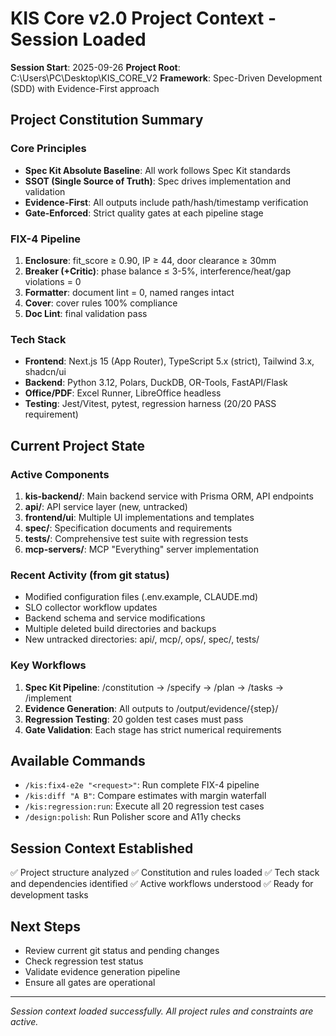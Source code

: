 # KIS Core v2.0 Project Context - Session Loaded

**Session Start**: 2025-09-26
**Project Root**: C:\Users\PC\Desktop\KIS_CORE_V2
**Framework**: Spec-Driven Development (SDD) with Evidence-First approach

## Project Constitution Summary

### Core Principles
- **Spec Kit Absolute Baseline**: All work follows Spec Kit standards
- **SSOT (Single Source of Truth)**: Spec drives implementation and validation
- **Evidence-First**: All outputs include path/hash/timestamp verification
- **Gate-Enforced**: Strict quality gates at each pipeline stage

### FIX-4 Pipeline
1. **Enclosure**: fit_score ≥ 0.90, IP ≥ 44, door clearance ≥ 30mm
2. **Breaker (+Critic)**: phase balance ≤ 3-5%, interference/heat/gap violations = 0
3. **Formatter**: document lint = 0, named ranges intact
4. **Cover**: cover rules 100% compliance
5. **Doc Lint**: final validation pass

### Tech Stack
- **Frontend**: Next.js 15 (App Router), TypeScript 5.x (strict), Tailwind 3.x, shadcn/ui
- **Backend**: Python 3.12, Polars, DuckDB, OR-Tools, FastAPI/Flask
- **Office/PDF**: Excel Runner, LibreOffice headless
- **Testing**: Jest/Vitest, pytest, regression harness (20/20 PASS requirement)

## Current Project State

### Active Components
1. **kis-backend/**: Main backend service with Prisma ORM, API endpoints
2. **api/**: API service layer (new, untracked)
3. **frontend/ui**: Multiple UI implementations and templates
4. **spec/**: Specification documents and requirements
5. **tests/**: Comprehensive test suite with regression tests
6. **mcp-servers/**: MCP "Everything" server implementation

### Recent Activity (from git status)
- Modified configuration files (.env.example, CLAUDE.md)
- SLO collector workflow updates
- Backend schema and service modifications
- Multiple deleted build directories and backups
- New untracked directories: api/, mcp/, ops/, spec/, tests/

### Key Workflows
1. **Spec Kit Pipeline**: /constitution → /specify → /plan → /tasks → /implement
2. **Evidence Generation**: All outputs to /output/evidence/{step}/
3. **Regression Testing**: 20 golden test cases must pass
4. **Gate Validation**: Each stage has strict numerical requirements

## Available Commands
- `/kis:fix4-e2e "<request>"`: Run complete FIX-4 pipeline
- `/kis:diff "A B"`: Compare estimates with margin waterfall
- `/kis:regression:run`: Execute all 20 regression test cases
- `/design:polish`: Run Polisher score and A11y checks

## Session Context Established
✅ Project structure analyzed
✅ Constitution and rules loaded
✅ Tech stack and dependencies identified
✅ Active workflows understood
✅ Ready for development tasks

## Next Steps
- Review current git status and pending changes
- Check regression test status
- Validate evidence generation pipeline
- Ensure all gates are operational

---
*Session context loaded successfully. All project rules and constraints are active.*
